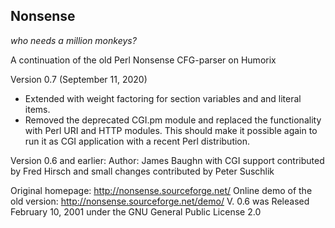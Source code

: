 ## Nonsense

*who needs a million monkeys?*

A continuation of the old Perl Nonsense CFG-parser on Humorix

Version 0.7 (September 11, 2020)

- Extended with weight factoring for section variables and and literal items.
- Removed the deprecated CGI.pm module and replaced the functionality with Perl URI and HTTP modules. This should make it possible again to run it as CGI application with a recent Perl distribution.

Version 0.6 and earlier: Author: James Baughn with CGI support contributed by Fred Hirsch and small changes contributed by Peter Suschlik

Original homepage: http://nonsense.sourceforge.net/ Online demo of the old version: http://nonsense.sourceforge.net/demo/ V. 0.6 was Released February 10, 2001 under the GNU General Public License 2.0

